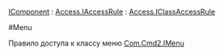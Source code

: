 ﻿---
Title: Компонент
Keywords:
Link: .Access.ClassRules.Menu
---

[IComponent](topic:.Custom.ComClasses.IComponent) :
[Access.IAccessRule](topic:.Custom.ComClasses.Access.IAccessRule.Default) :
[Access.IClassAccessRule](topic:.Custom.ComClasses.Access.IClassAccessRule.Default)

#Menu

Правило доступа к классу меню [Com.Cmd2.IMenu](topic:.Custom.ComClasses.Cmd.IMenu.Default)